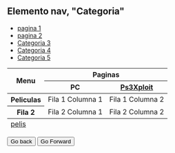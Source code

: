 <html lang="en">
<head>
  <link rel="stylesheet" href="css/bootstrap.css">
  <link rel="stylesheet" href="css/bootstrap-theme.css">
    <meta charset="UTF-8">
</head>
<body> 
	<aside>
      <nav>
        <h2>Elemento nav, "Categoria"</h2>
          <ul>
                <li><a href="ps3.html">pagina 1</a></li>
                <li><a href="peli.html">pagina 2</a></li>
                <li><a href="#">Categoria 3</a></li>
                <li><a href="#">Categoria 4</a></li>
                <li><a href="#">Categoria 5</a></li>
          </ul>
       
 </nav> 
    </aside>
	<table>
	  <thead>
				<tr>
					<th rowspan="2">Menu</th>
					<th colspan="2">Paginas</th>
				</tr>
				<tr>
					<th>PC</th>
					<th><a href="ps3.html">Ps3Xploit</a></th>
				</tr>
			</thead>
			<tfoot>
				<tr>
					<td colspan="3"><a href="peli.html">pelis</a></td>
				</tr>
			</tfoot>
			<tbody>
				<tr>
					<th>Peliculas</th>
					<td>Fila 1 Columna 1</td>
					<td>Fila 1 Columna 2</td>
				</tr>
				<tr>
					<th>Fila 2</th>
					<td>Fila 2 Columna 1</td>
					<td>Fila 2 Columna 2</td>
				</tr>
			</tbody>
		</table>
	 <button type="button" onclick="history.back();">Go back</button>
         <button type="button" onclick="history.forward();">Go Forward</button>
	 <script src="/static/js/bootstrap.js"></script>
</body>
</html>
